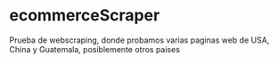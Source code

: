 # ecommerceScraper
Prueba de webscraping, donde probamos varias paginas web de USA, China y Guatemala, posiblemente otros paises
